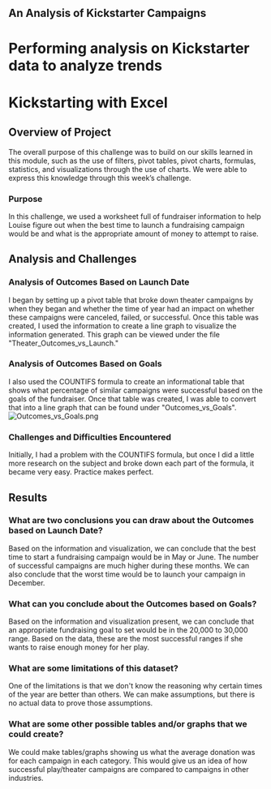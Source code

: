 ## An Analysis of Kickstarter Campaigns
# Performing analysis on Kickstarter data to analyze trends

# Kickstarting with Excel

## Overview of Project
The overall purpose of this challenge was to build on our skills learned in this module, such as the use of filters, pivot tables, pivot charts, formulas, statistics, and visualizations through the use of charts. We  were able to express this knowledge through this week’s challenge. 

### Purpose
In this challenge, we used a worksheet full of fundraiser information to help Louise figure out when the best time to launch a fundraising campaign would be and what is the appropriate amount of money to attempt to raise. 

## Analysis and Challenges
### Analysis of Outcomes Based on Launch Date
I began by setting up a pivot table that broke down theater campaigns by when they began and whether the time of year had an impact on whether these campaigns were canceled, failed, or successful. Once this table was created, I used the information to create a line graph to visualize the information generated. This graph can be viewed under the file "Theater_Outcomes_vs_Launch." 

### Analysis of Outcomes Based on Goals
I also used the COUNTIFS formula to create an informational table that shows what percentage of similar campaigns were successful based on the goals of the fundraiser. Once that table was created, I was able to convert that into a line graph that can be found under "Outcomes_vs_Goals". 
![Outcomes_vs_Goals.png](abeebe911/kickstarteranalysis/Outcomes_vs_Goals.png)

### Challenges and Difficulties Encountered
Initially, I had a problem with the COUNTIFS formula, but once I did a little more research on the subject and broke down each part of the formula, it became very easy. Practice makes perfect.

## Results

### What are two conclusions you can draw about the Outcomes based on Launch Date?
Based on the information and visualization, we can conclude that the best time to start a fundraising campaign would be in May or June. The number of successful campaigns are much higher during these months. We can also conclude that the worst time would be to launch your campaign in December.

###  What can you conclude about the Outcomes based on Goals?
Based on the information and visualization present, we can conclude that an appropriate fundraising goal to set would be in the 20,000 to 30,000 range. Based on the data, these are the most successful ranges if she wants to raise enough money for her play.

### What are some limitations of this dataset?
One of the limitations is that we don't know the reasoning why certain times of the year are better than others. We can make assumptions, but there is no actual data to prove those assumptions.

### What are some other possible tables and/or graphs that we could create?
We could make tables/graphs showing us what the average donation was for each campaign in each category. This would give us an idea of how successful play/theater campaigns are compared to campaigns in other industries. 
